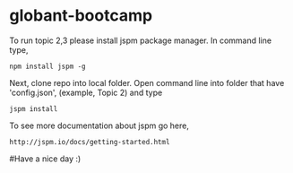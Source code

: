 # globant-bootcamp


To run topic 2,3 please install jspm package manager. In command line type, 
```
npm install jspm -g
```
Next, clone repo into local folder. Open command line into folder that have 'config.json', (example, Topic 2) and type
```
jspm install
```
To see more documentation about jspm go here,
```
http://jspm.io/docs/getting-started.html
```

#Have a nice day :)
